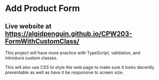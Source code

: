 # Add Product Form

## Live website at https://algidpenguin.github.io/CPW203-FormWithCustomClass/

This project will have more practice with TypeScript, validation, and introduce custom classes.


This will also use CSS to style the web page to make sure it looks decently presentable as well as 
have it be responsive to screen size.

